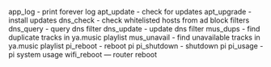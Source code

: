 app_log - print forever log
apt_update - check for updates
apt_upgrade - install updates
dns_check - check whitelisted hosts from ad block filters
dns_query - query dns filter
dns_update - update dns filter
mus_dups - find duplicate tracks in ya.music playlist
mus_unavail - find unavailable tracks in ya.music playlist
pi_reboot - reboot pi
pi_shutdown - shutdown pi
pi_usage - pi system usage
wifi_reboot — router reboot
